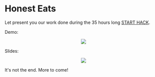 # Honest Eats

Let present you our work done during the 35 hours long [START HACK](http://www.starthack.ch).

Demo:
<div style="text-align:center">
  <img src="https://media.giphy.com/media/uFkio0Ym2GSgZ7UtUs/giphy.gif" />
</div>


Slides:
<div style="text-align:center">
  <img src="https://media.giphy.com/media/B1waGTvntzdrT51Fqk/giphy.gif" />
</div>

It's not the end. More to come!
